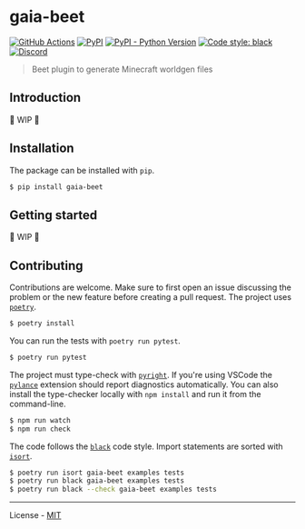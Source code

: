 # gaia-beet

[![GitHub Actions](https://github.com/misode/gaia/workflows/CI/badge.svg)](https://github.com/misode/gaia-beet/actions)
[![PyPI](https://img.shields.io/pypi/v/gaia-beet.svg)](https://pypi.org/project/gaia-beet/)
[![PyPI - Python Version](https://img.shields.io/pypi/pyversions/gaia-beet.svg)](https://pypi.org/project/gaia-beet/)
[![Code style: black](https://img.shields.io/badge/code%20style-black-000000.svg)](https://github.com/ambv/black)
[![Discord](https://img.shields.io/discord/900530660677156924?color=7289DA&label=discord&logo=discord&logoColor=fff)](https://discord.gg/98MdSGMm8j)

> Beet plugin to generate Minecraft worldgen files

## Introduction

🚧 WIP 🚧

## Installation

The package can be installed with `pip`.

```bash
$ pip install gaia-beet
```

## Getting started

🚧 WIP 🚧

## Contributing

Contributions are welcome. Make sure to first open an issue discussing the problem or the new feature before creating a pull request. The project uses [`poetry`](https://python-poetry.org).

```bash
$ poetry install
```

You can run the tests with `poetry run pytest`.

```bash
$ poetry run pytest
```

The project must type-check with [`pyright`](https://github.com/microsoft/pyright). If you're using VSCode the [`pylance`](https://marketplace.visualstudio.com/items?itemName=ms-python.vscode-pylance) extension should report diagnostics automatically. You can also install the type-checker locally with `npm install` and run it from the command-line.

```bash
$ npm run watch
$ npm run check
```

The code follows the [`black`](https://github.com/psf/black) code style. Import statements are sorted with [`isort`](https://pycqa.github.io/isort/).

```bash
$ poetry run isort gaia-beet examples tests
$ poetry run black gaia-beet examples tests
$ poetry run black --check gaia-beet examples tests
```

---

License - [MIT](https://github.com/misode/gaia-beet/blob/main/LICENSE)

